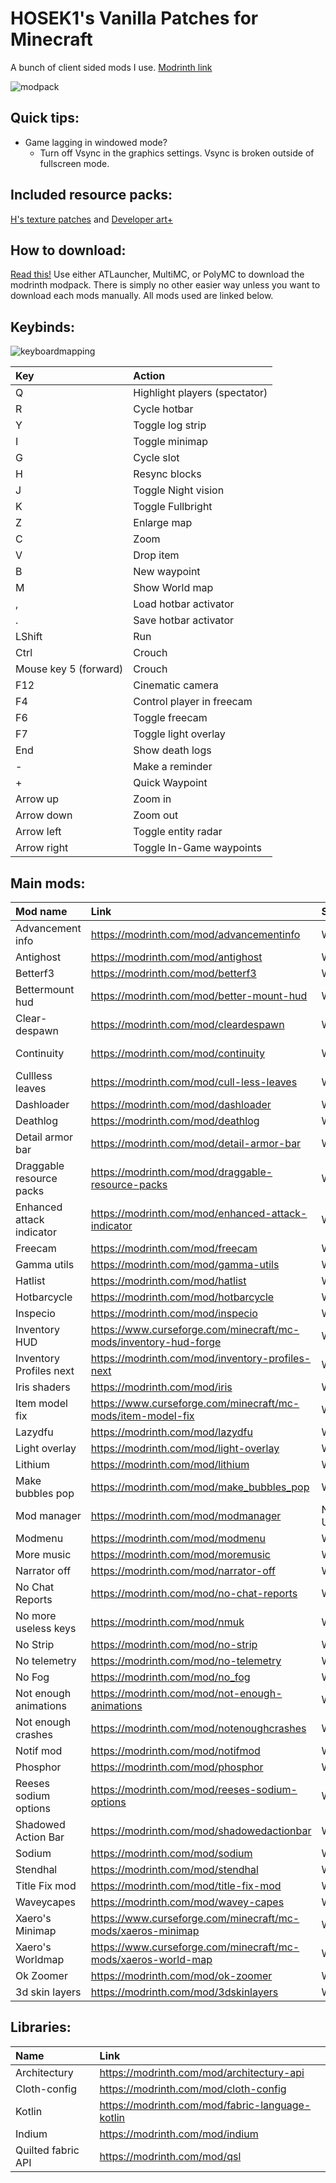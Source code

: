 # HOSEK1's Vanilla Patches for Minecraft

A bunch of client sided mods I use.
[Modrinth link](https://modrinth.com/modpack/hs-vanilla-patches)

![modpack](https://user-images.githubusercontent.com/100392072/174681908-34b7f3a1-ccbb-4f7a-ad82-916316e6dd79.png)

## Quick tips:

- Game lagging in windowed mode?
  - Turn off Vsync in the graphics settings. Vsync is broken outside of fullscreen mode.

## Included resource packs:

[H's texture patches](https://github.com/HOSEK1/Hs-Texture-Patches)
and
[Developer art+](https://www.planetminecraft.com/texture-pack/developer-art-plus/)

## How to download:

[Read this!](https://docs.modrinth.com/docs/modpacks/playing_modpacks/)
Use either ATLauncher, MultiMC, or PolyMC to download the modrinth modpack. There is simply no other easier way unless you want to download each mods manually. All mods used are linked below.

## Keybinds:
![keyboardmapping](https://user-images.githubusercontent.com/100392072/177613361-ed8a4003-665c-498d-bb27-4c024beb5c47.png)



|Key|Action|
|:----|:----|
|Q|Highlight players (spectator)|
|R|Cycle hotbar|
|Y|Toggle log strip|
|I|Toggle minimap|
|G|Cycle slot|
|H|Resync blocks|
|J|Toggle Night vision|
|K|Toggle Fullbright|
|Z|Enlarge map|
|C|Zoom|
|V|Drop item|
|B|New waypoint|
|M|Show World map|
|,|Load hotbar activator|
|.|Save hotbar activator|
|LShift|Run|
|Ctrl|Crouch|
|Mouse key 5 (forward)|Crouch|
|F12|Cinematic camera|
|F4|Control player in freecam|
|F6|Toggle freecam|
|F7|Toggle light overlay|
|End|Show death logs|
|-|Make a reminder|
|+|Quick Waypoint|
|Arrow up|Zoom in|
|Arrow down|Zoom out|
|Arrow left|Toggle entity radar|
|Arrow right|Toggle In-Game waypoints|


## Main mods:

|Mod name|Link|Status|Comment|
|:----|:----|:----|:----|
|Advancement info|https://modrinth.com/mod/advancementinfo|Working| |
|Antighost|https://modrinth.com/mod/antighost|Working| |
|Betterf3|https://modrinth.com/mod/betterf3|Working| |
|Bettermount hud|https://modrinth.com/mod/better-mount-hud|Working| |
|Clear-despawn|https://modrinth.com/mod/cleardespawn|Working| |
|Continuity|https://modrinth.com/mod/continuity|Working|Important for making the ores glow in my resource pack.|
|Cullless leaves|https://modrinth.com/mod/cull-less-leaves|Working| |
|Dashloader|https://modrinth.com/mod/dashloader|Working| |
|Deathlog|https://modrinth.com/mod/deathlog|Working| |
|Detail armor bar|https://modrinth.com/mod/detail-armor-bar|Working| |
|Draggable resource packs|https://modrinth.com/mod/draggable-resource-packs|Working| |
|Enhanced attack indicator|https://modrinth.com/mod/enhanced-attack-indicator|Working| |
|Freecam|https://modrinth.com/mod/freecam|Working| |
|Gamma utils|https://modrinth.com/mod/gamma-utils|Working| |
|Hatlist|https://modrinth.com/mod/hatlist|Working| |
|Hotbarcycle|https://modrinth.com/mod/hotbarcycle|Working| |
|Inspecio|https://modrinth.com/mod/inspecio|Working| |
|Inventory HUD|https://www.curseforge.com/minecraft/mc-mods/inventory-hud-forge|Working| |
|Inventory Profiles next|https://modrinth.com/mod/inventory-profiles-next|Working| |
|Iris shaders|https://modrinth.com/mod/iris|Working| |
|Item model fix|https://www.curseforge.com/minecraft/mc-mods/item-model-fix|Working| |
|Lazydfu|https://modrinth.com/mod/lazydfu|Working| |
|Light overlay|https://modrinth.com/mod/light-overlay|Working| |
|Lithium|https://modrinth.com/mod/lithium|Working| |
|Make bubbles pop|https://modrinth.com/mod/make_bubbles_pop|Working| |
|Mod manager|https://modrinth.com/mod/modmanager|Needs Update|Needs an update for 1.19|
|Modmenu|https://modrinth.com/mod/modmenu|Working| |
|More music|https://modrinth.com/mod/moremusic|Working| |
|Narrator off|https://modrinth.com/mod/narrator-off|Working| |
|No Chat Reports|https://modrinth.com/mod/no-chat-reports|Working| |
|No more useless keys|https://modrinth.com/mod/nmuk|Working| |
|No Strip|https://modrinth.com/mod/no-strip|Working| |
|No telemetry|https://modrinth.com/mod/no-telemetry|Working| |
|No Fog|https://modrinth.com/mod/no_fog|Working| |
|Not enough animations|https://modrinth.com/mod/not-enough-animations|Working| |
|Not enough crashes|https://modrinth.com/mod/notenoughcrashes|Working| |
|Notif mod|https://modrinth.com/mod/notifmod|Working|Really nice creator.|
|Phosphor|https://modrinth.com/mod/phosphor|Working| |
|Reeses sodium options|https://modrinth.com/mod/reeses-sodium-options|Working| |
|Shadowed Action Bar|https://modrinth.com/mod/shadowedactionbar|Working| |
|Sodium|https://modrinth.com/mod/sodium|Working| |
|Stendhal|https://modrinth.com/mod/stendhal|Working| |
|Title Fix mod|https://modrinth.com/mod/title-fix-mod|Working| |
|Waveycapes|https://modrinth.com/mod/wavey-capes|Working| |
|Xaero's Minimap|https://www.curseforge.com/minecraft/mc-mods/xaeros-minimap|Working|https://chocolateminecraft.com/minimap2.php|
|Xaero's Worldmap|https://www.curseforge.com/minecraft/mc-mods/xaeros-world-map|Working|https://chocolateminecraft.com/worldmap.php|
|Ok Zoomer|https://modrinth.com/mod/ok-zoomer|Working| |
|3d skin layers|https://modrinth.com/mod/3dskinlayers|Working| |



## Libraries:
|Name|Link|
|:----|:----|
|Architectury|https://modrinth.com/mod/architectury-api|
|Cloth-config|https://modrinth.com/mod/cloth-config|
|Kotlin|https://modrinth.com/mod/fabric-language-kotlin|
|Indium|https://modrinth.com/mod/indium|
|Quilted fabric API|https://modrinth.com/mod/qsl|

